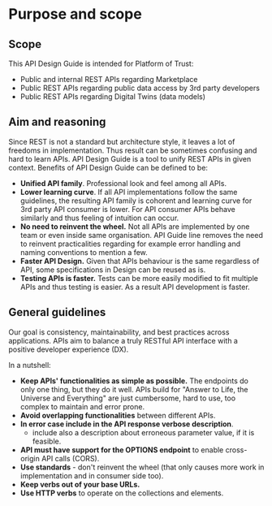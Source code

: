 # Purpose and scope

## Scope

This API Design Guide is intended for Platform of Trust: 

* Public and internal REST APIs regarding Marketplace
* Public REST APIs regarding public data access by 3rd party developers
* Public REST APIs regarding Digital Twins \(data models\)

## Aim and reasoning

Since REST is not a standard but architecture style, it leaves a lot of freedoms in implementation. Thus result can be sometimes confusing and hard to learn APIs. API Design Guide is a tool to unify REST APIs in given context. Benefits of API Design Guide can be defined to be: 

* **Unified API family**. Professional look and feel among all APIs. 
* **Lower learning curve**. If all API implementations follow the same guidelines, the resulting API family is cohorent and learning curve for 3rd party API consumer is lower. For API consumer APIs behave similarly and thus feeling of intuition can occur. 
* **No need to reinvent the wheel.** Not all APIs are implemented by one team or even inside same organisation. API Guide line removes the need to reinvent practicalities regarding for example error handling and naming conventions to mention a few. 
* **Faster API Design.** Given that APIs behaviour is the same regardless of API, some specifications in Design can be reused as is. 
* **Testing APIs is faster.** Tests can be more easily modified to fit multiple APIs and thus testing is easier. As a result API development is faster. 



## General guidelines

Our goal is consistency, maintainability, and best practices across applications. APIs aim to balance a truly RESTful API interface with a positive developer experience \(DX\).

In a nutshell:

* **Keep APIs' functionalities as simple as possible.** The endpoints do only one thing, but they do it well. APIs build for "Answer to Life, the Universe and Everything" are just cumbersome, hard to use, too complex to maintain and error prone. 
* **Avoid overlapping functionalities** between different APIs.
* **In error case include in the API response verbose description**.
  * include also a description about erroneous parameter value, if it is feasible.
* **API must have support for the OPTIONS endpoint** to enable cross-origin API calls \(CORS\). 
* **Use standards** - don't reinvent the wheel \(that only causes more work in implementation and in consumer side too\). 
* **Keep verbs out of your base URLs.**
* **Use HTTP verbs** to operate on the collections and elements.

